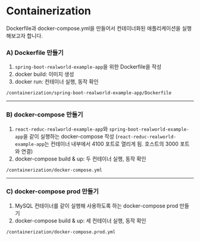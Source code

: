 # Containerization

Dockerfile과 docker-compose.yml을 만들어서 컨테이너화된 애플리케이션을 실행해보고자 합니다.

### A) Dockerfile 만들기
1. `spring-boot-realworld-example-app`을 위한 Dockerfile을 작성
2. docker build: 이미지 생성
3. docker run: 컨테이너 실행, 동작 확인
```
/containerization/spring-boot-realworld-example-app/Dockerfile
```
---
### B) docker-compose 만들기
1. `react-reduc-realworld-example-app`와 `spring-boot-realworld-example-app`을 같이 실행하는 docker-compose 작성 (`react-reduc-realworld-example-app`는 컨테이너 내부에서 4100 포트로 열리게 됨. 호스트의 3000 포트와 연결)
2. docker-compose build & up: 두 컨테이너 실행, 동작 확인
```
/containerization/docker-compose.yml
```
---
### C) docker-compose prod 만들기
1. MySQL 컨테이너를 같이 실행해 사용하도록 하는 docker-compose prod 만들기
2. docker-compose build & up: 세 컨테이너 실행, 동작 확인
```
/containerization/docker-compose.prod.yml
```